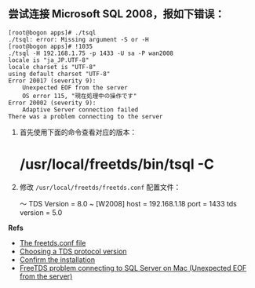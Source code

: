 ## 尝试连接 Microsoft SQL 2008，报如下错误：

	[root@bogon apps]# ./tsql 
	./tsql: error: Missing argument -S or -H
	[root@bogon apps]# !1035
	./tsql -H 192.168.1.75 -p 1433 -U sa -P wan2008
	locale is "ja_JP.UTF-8"
	locale charset is "UTF-8"
	using default charset "UTF-8"
	Error 20017 (severity 9):
		Unexpected EOF from the server
		OS error 115, "現在処理中の操作です"
	Error 20002 (severity 9):
		Adaptive Server connection failed
	There was a problem connecting to the server

1. 首先使用下面的命令查看对应的版本：

	# /usr/local/freetds/bin/tsql -C

2. 修改 `/usr/local/freetds/freetds.conf` 配置文件：

	～
	TDS Version = 8.0
	~
	[W2008]
	host = 192.168.1.18
	port = 1433
	tds version = 5.0

**Refs**

 * [The freetds.conf file](http://www.freetds.org/userguide/freetdsconf.htm)
 * [Choosing a TDS protocol version](http://www.freetds.org/userguide/choosingtdsprotocol.htm)
 * [Confirm the installation](http://www.freetds.org/userguide/confirminstall.htm)
 * [FreeTDS problem connecting to SQL Server on Mac (Unexpected EOF from the server)](http://stackoverflow.com/questions/6973371/freetds-problem-connecting-to-sql-server-on-mac-unexpected-eof-from-the-server)

